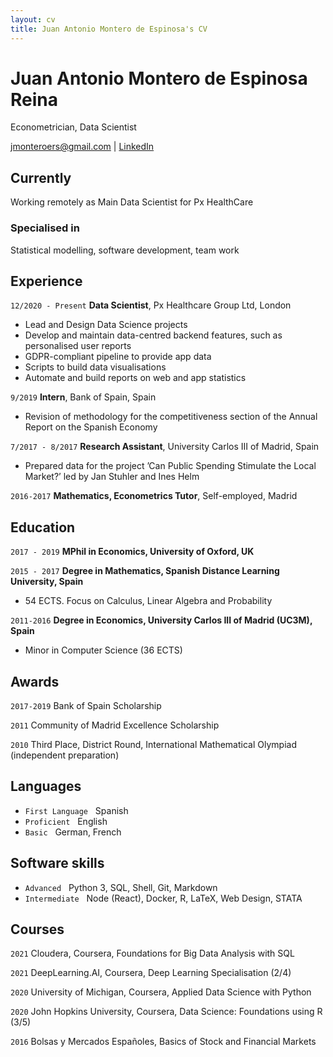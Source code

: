 ```yaml
---
layout: cv
title: Juan Antonio Montero de Espinosa's CV
---
```

# Juan Antonio Montero de Espinosa Reina
Econometrician, Data Scientist

<div id="webaddress">
  <a href="mailto: jmonteroers@gmail.com">jmonteroers@gmail.com</a>
  |
  <a href="https://www.linkedin.com/in/juan-antonio-montero-de-espinosa-reina-68803391/">LinkedIn</a>
</div>


## Currently

Working remotely as Main Data Scientist for Px HealthCare

### Specialised in

Statistical modelling, software development, team work


## Experience

`12/2020 - Present`
__Data Scientist__, Px Healthcare Group Ltd, London

- Lead and Design Data Science projects
- Develop and maintain data-centred backend features, such as personalised user reports
- GDPR-compliant pipeline to provide app data
- Scripts to build data visualisations
- Automate and build reports on web and app statistics

`9/2019`
__Intern__, Bank of Spain, Spain

- Revision of methodology for the competitiveness section of the Annual Report on the Spanish Economy

`7/2017 - 8/2017`
__Research Assistant__, University Carlos III of Madrid, Spain

- Prepared data for the project ’Can Public Spending Stimulate the Local Market?’ led by Jan Stuhler and Ines Helm

`2016-2017`
__Mathematics, Econometrics Tutor__, Self-employed, Madrid


## Education

`2017 - 2019`
__MPhil in Economics, University of Oxford, UK__

`2015 - 2017`
__Degree in Mathematics, Spanish Distance Learning University, Spain__

- 54 ECTS. Focus on Calculus, Linear Algebra and Probability

`2011-2016`
__Degree in Economics, University Carlos III of Madrid (UC3M), Spain__

- Minor in Computer Science (36 ECTS)


## Awards

`2017-2019`
Bank of Spain Scholarship

`2011`
Community of Madrid Excellence Scholarship

`2010`
Third Place, District Round, International Mathematical Olympiad (independent preparation)

## Languages

- `First Language` &nbsp; Spanish
- `Proficient` &nbsp; English
- `Basic` &nbsp; German, French

## Software skills

- `Advanced` &nbsp; Python 3, SQL, Shell, Git, Markdown
- `Intermediate` &nbsp; Node (React), Docker, R, LaTeX, Web Design, STATA

## Courses

`2021`
Cloudera, Coursera, Foundations for Big Data Analysis with SQL

`2021`
DeepLearning.AI, Coursera, Deep Learning Specialisation (2/4)

`2020`
University of Michigan, Coursera, Applied Data Science with Python

`2020`
John Hopkins University, Coursera, Data Science: Foundations using R (3/5)

`2016`
Bolsas y Mercados Españoles, Basics of Stock and Financial Markets
